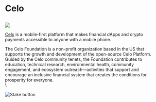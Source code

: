 # Celo

##

![](https://user-images.githubusercontent.com/95366163/149362805-c94d3c46-914a-466e-86c7-3564123e6f2e.png)

[Celo](https://celo.org/) is a mobile-first platform that makes financial dApps and crypto payments accessible to anyone with a mobile phone.

The Celo Foundation is a non-profit organization based in the US that supports the growth and development of the open-source Celo Platform. Guided by the Celo community tenets, the Foundation contributes to education, technical research, environmental health, community engagement, and ecosystem outreach—activities that support and encourage an inclusive financial system that creates the conditions for prosperity for everyone.\
\


![Stake button](https://user-images.githubusercontent.com/95366163/149524609-756864ef-1cc9-4eca-8ab9-433b14ad4cbb.png)
